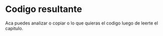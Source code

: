 # Codigo resultante
Aca puedes analizar o copiar o lo que quieras el codigo luego de leerte el capitulo.
